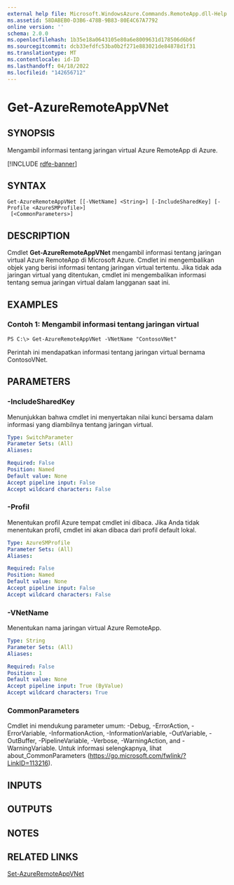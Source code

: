 ```yaml
---
external help file: Microsoft.WindowsAzure.Commands.RemoteApp.dll-Help.xml
ms.assetid: 58DABEB0-D3B6-478B-9B83-80E4C67A7792
online version: ''
schema: 2.0.0
ms.openlocfilehash: 1b35e18a0643105e80a6e8009631d178506d6b6f
ms.sourcegitcommit: dcb33efdfc53ba0b2f271e883021de84878d1f31
ms.translationtype: MT
ms.contentlocale: id-ID
ms.lasthandoff: 04/18/2022
ms.locfileid: "142656712"
---
```

# Get-AzureRemoteAppVNet

## SYNOPSIS
Mengambil informasi tentang jaringan virtual Azure RemoteApp di Azure.

[!INCLUDE [rdfe-banner](../../includes/rdfe-banner.md)]

## SYNTAX

```
Get-AzureRemoteAppVNet [[-VNetName] <String>] [-IncludeSharedKey] [-Profile <AzureSMProfile>]
 [<CommonParameters>]
```

## DESCRIPTION
Cmdlet **Get-AzureRemoteAppVNet** mengambil informasi tentang jaringan virtual Azure RemoteApp di Microsoft Azure.
Cmdlet ini mengembalikan objek yang berisi informasi tentang jaringan virtual tertentu.
Jika tidak ada jaringan virtual yang ditentukan, cmdlet ini mengembalikan informasi tentang semua jaringan virtual dalam langganan saat ini.

## EXAMPLES

### Contoh 1: Mengambil informasi tentang jaringan virtual
```
PS C:\> Get-AzureRemoteAppVNet -VNetName "ContosoVNet"
```

Perintah ini mendapatkan informasi tentang jaringan virtual bernama ContosoVNet.

## PARAMETERS

### -IncludeSharedKey
Menunjukkan bahwa cmdlet ini menyertakan nilai kunci bersama dalam informasi yang diambilnya tentang jaringan virtual.

```yaml
Type: SwitchParameter
Parameter Sets: (All)
Aliases: 

Required: False
Position: Named
Default value: None
Accept pipeline input: False
Accept wildcard characters: False
```

### -Profil
Menentukan profil Azure tempat cmdlet ini dibaca.
Jika Anda tidak menentukan profil, cmdlet ini akan dibaca dari profil default lokal.

```yaml
Type: AzureSMProfile
Parameter Sets: (All)
Aliases: 

Required: False
Position: Named
Default value: None
Accept pipeline input: False
Accept wildcard characters: False
```

### -VNetName
Menentukan nama jaringan virtual Azure RemoteApp.

```yaml
Type: String
Parameter Sets: (All)
Aliases: 

Required: False
Position: 1
Default value: None
Accept pipeline input: True (ByValue)
Accept wildcard characters: True
```

### CommonParameters
Cmdlet ini mendukung parameter umum: -Debug, -ErrorAction, -ErrorVariable, -InformationAction, -InformationVariable, -OutVariable, -OutBuffer, -PipelineVariable, -Verbose, -WarningAction, and -WarningVariable. Untuk informasi selengkapnya, lihat about_CommonParameters (https://go.microsoft.com/fwlink/?LinkID=113216).

## INPUTS

## OUTPUTS

## NOTES

## RELATED LINKS

[Set-AzureRemoteAppVNet](./Set-AzureRemoteAppVNet.md)


